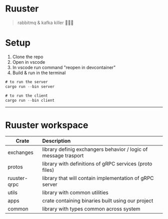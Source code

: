 # Ruuster
> rabbitmq & kafka killer 🐰💥🔫 


# Setup

1. Clone the repo
1. Open in vscode
1. In vscode run command "reopen in devcontainer"
1. Build & run in the terminal

```rs
# to run the server
cargo run --bin server

# to run the client
cargo run --bin client
```
---
# Ruuster workspace


| Crate        | Description                                                     | 
|--------------|:----------------------------------------------------------------|
| exchanges    | library definig exchangers behavior / logic of message trasport | 
| protos       | library with definitions of gRPC services (proto files)         |
| ruuster-qrpc | library that will contain implementation of gRPC server         |
| utils        | library with common utilities                                   |
| apps         | crate containing binaries built using our project               |
| common       | library with types common across system                         |


